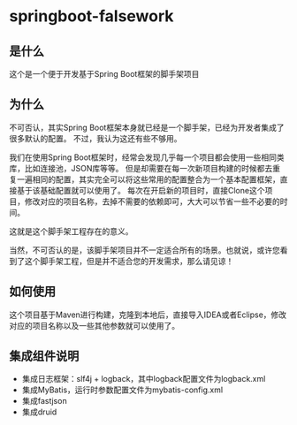 # springboot-falsework


## 是什么

这个是一个便于开发基于Spring Boot框架的脚手架项目


## 为什么

不可否认，其实Spring Boot框架本身就已经是一个脚手架，已经为开发者集成了很多默认的配置。
不过，我认为这还有些不够用。

我们在使用Spring Boot框架时，经常会发现几乎每一个项目都会使用一些相同类库，比如连接池，JSON库等等。
但是却需要在每一次新项目构建的时候都去重复一遍相同的配置，其实完全可以将这些常用的配置整合为一个基本配置框架，直接基于该基础配置就可以使用了。
每次在开启新的项目时，直接Clone这个项目，修改对应的项目名称，去掉不需要的依赖即可，大大可以节省一些不必要的时间。

这就是这个脚手架工程存在的意义。


当然，不可否认的是，该脚手架项目并不一定适合所有的场景。也就说，或许您看到了这个脚手架工程，但是并不适合您的开发需求，那么请见谅！


## 如何使用

这个项目基于Maven进行构建，克隆到本地后，直接导入IDEA或者Eclipse，修改对应的项目名称以及一些其他参数就可以使用了。


## 集成组件说明




+ 集成日志框架：slf4j + logback，其中logback配置文件为logback.xml
+ 集成MyBatis，运行时参数配置文件为mybatis-config.xml
+ 集成fastjson
+ 集成druid